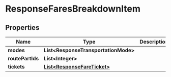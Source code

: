

# ResponseFaresBreakdownItem


## Properties

Name | Type | Description | Notes
------------ | ------------- | ------------- | -------------
**modes** | **List&lt;ResponseTransportationMode&gt;** |  | 
**routePartIds** | **List&lt;Integer&gt;** |  | 
**tickets** | [**List&lt;ResponseFareTicket&gt;**](ResponseFareTicket.md) |  | 



